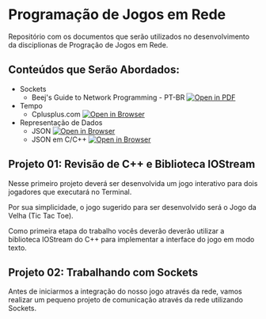 # Programação de Jogos em Rede

Repositório com os documentos que serão utilizados no desenvolvimento da disciplionas de Progração de Jogos em Rede.

## Conteúdos que Serão Abordados:
 - Sockets
    - Beej's Guide to Network Programming - PT-BR [![Open in PDF](https://img.shields.io/badge/-PDF-EC1C24?style=plastic&logo=adobeacrobatreader)](https://beej.us/guide/bgnet/translations/bgnet_ptbr.pdf)
 - Tempo
    - Cplusplus.com [![Open in Browser](https://img.shields.io/badge/-Web-EEEEEE?style=plastic&logo=googlechrome)](https://cplusplus.com/reference/ctime/)
 - Representação de Dados
    - JSON [![Open in Browser](https://img.shields.io/badge/-Web-EEEEEE?style=plastic&logo=googlechrome)](https://www.json.org/json-pt.html)
    - JSON em C/C++ [![Open in Browser](https://img.shields.io/badge/-Web-EEEEEE?style=plastic&logo=googlechrome)](https://linuxprograms.wordpress.com/2010/05/20/json-c-libjson-tutorial/)

## Projeto 01: Revisão de C++ e Biblioteca IOStream

Nesse primeiro projeto deverá ser desenvolvida um jogo interativo para dois jogadores que executará no Terminal.

Por sua simplicidade, o jogo sugerido para ser desenvolvido será o Jogo da Velha (Tic Tac Toe).

Como primeira etapa do trabalho vocês deverão deverão utilizar a biblioteca IOStream do C++ para implementar a interface do jogo em modo texto.

## Projeto 02: Trabalhando com Sockets

Antes de iniciarmos a integração do nosso jogo através da rede, vamos realizar um pequeno projeto de comunicação através da rede utilizando Sockets.